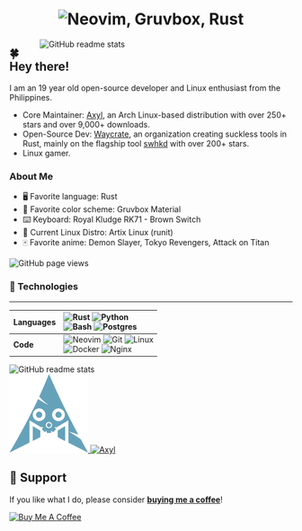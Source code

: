 <h1 align=center><img src="https://readme-typing-svg.herokuapp.com?font=jetbrains+mono&color=%23a9b665&size=22&center=true&vCenter=true&lines=Neovim%2C+Gruvbox%2C+Rust;Linux%2C+Python%2C+tmux" alt="Neovim, Gruvbox, Rust"></h1>

<img src="https://github-readme-stats.vercel.app/api?username=angelofallars&theme=onedark&show_icons=true&include_all_commits=true&hide_border=true&hide=issues&custom_title=Angelo&nbsp;Fallaria's&nbsp;Stats&title_color=a9b665&icon_color=e3a84e&text_color=dfbf8e&bg_color=282828&count_private=true" alt="GitHub readme stats" width=450px align=right>

## 🍀 Hey there!

I am an 19 year old open-source developer and Linux enthusiast from the Philippines.

* Core Maintainer: [Axyl](https://axylos.org/), an Arch Linux-based distribution with over 250+ stars and over 9,000+ downloads.
* Open-Source Dev: [Waycrate](https://github.com/waycrate), an organization creating suckless tools in Rust, mainly on the flagship tool [swhkd](https://github.com/waycrate/swhkd) with over 200+ stars.
* Linux gamer.

### About Me

- 🖥 Favorite language: Rust
- 🎨 Favorite color scheme: Gruvbox Material
- ⌨️ Keyboard: Royal Kludge RK71 - Brown Switch
- 🐧 Current Linux Distro: Artix Linux (runit)
- 🀄 Favorite anime: Demon Slayer, Tokyo Revengers, Attack on Titan


<img src="https://komarev.com/ghpvc/?username=angelofallars&color=45707a&style=flat-square" alt="GitHub page views">


### 🔨 Technologies

---
Languages | ![Rust](https://img.shields.io/badge/rust-%23000000.svg?style=for-the-badge&logo=rust&logoColor=white) ![Python](https://img.shields.io/badge/python-%233776AB.svg?style=for-the-badge&logo=python&logoColor=white)<br>![Bash](https://img.shields.io/badge/bash-%23121011.svg?style=for-the-badge&logo=gnu-bash&logoColor=white) ![Postgres](https://img.shields.io/badge/postgresql-%23316192.svg?style=for-the-badge&logo=postgresql&logoColor=white)
:--- | :---
**Code** | ![Neovim](https://img.shields.io/badge/Vim-%2357A143.svg?style=for-the-badge&logo=neovim&logoColor=white) ![Git](https://img.shields.io/badge/git-%23F05033.svg?style=for-the-badge&logo=git&logoColor=white) ![Linux](https://img.shields.io/badge/Linux-FCC624?style=for-the-badge&logo=linux&logoColor=black) <br> ![Docker](https://img.shields.io/badge/Docker-2CA5E0?style=for-the-badge&logo=docker&logoColor=white) ![Nginx](https://img.shields.io/badge/Nginx-009639?style=for-the-badge&logo=nginx&logoColor=white)

<img src="https://github-readme-stats.vercel.app/api/top-langs/?username=angelofallars&layout=compact&theme=onedark&langs_count=6&hide_border=true&hide=jupyter%20notebook,vim%20script,roff,css,scheme,scss&title_color=a9b665&icon_color=e3a84e&text_color=dfbf8e&bg_color=282828&custom_title=My&nbsp;Language&nbsp;Stats" alt="GitHub readme stats" width=405px>

<br>

<a href="https://github.com/axyl-os/axyl-iso">
  <img src="https://raw.githubusercontent.com/axyl-os/axyl-os.github.io/master/assets/img/axyl-logo.svg" alt="Axyl Logo" height=140px>
</a>
<a href="https://github.com/axyl-os/axyl-iso">
  <img src="https://github-readme-stats.vercel.app/api/pin/?username=axyl-os&repo=axyl-iso" alt="Axyl" height=140px>
</a>

## 🎁 Support

If you like what I do, please consider **[buying me a coffee](https://www.buymeacoffee.com/angelofallaria)**!

<a href="https://www.buymeacoffee.com/angelofallaria" target="_blank"><img src="https://cdn.buymeacoffee.com/buttons/default-orange.png" alt="Buy Me A Coffee" height="28" width="119"></a>
